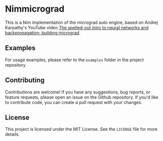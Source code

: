 
# Nimmicrograd

This is a Nim implementation of the micrograd auto engine, based on Andrej Karpathy's YouTube video [The spelled-out intro to neural networks and backpropagation: building micrograd](https://youtu.be/VMj-3S1tku0).

## Examples

For usage examples, please refer to the `examples` folder in the project repository


## Contributing

Contributions are welcome! If you have any suggestions, bug reports, or feature requests, please open an issue on the Github repository. If you'd like to contribute code, you can create a pull request with your changes.

## License

This project is licensed under the MIT License. See the `LICENSE` file for more details.